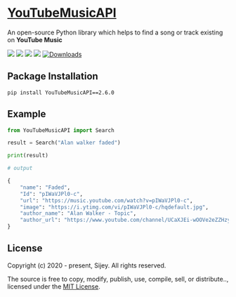 # [YouTubeMusicAPI](https://pypi.org/project/YouTubeMusicAPI/)

An open-source Python library which helps to find a song or track existing on **YouTube Music**

[![](https://img.shields.io/badge/Made_with-Golang-blue?logo=go&style=flat-square)](https://go.dev/)
[![](https://img.shields.io/badge/License-Creative_Commons-ed9321?logo=creativecommons&style=flat-square)](https://creativecommons.org/)
[![](https://img.shields.io/badge/GitHub-sijey--praveen/YouTube--Music--API-ebebeb?logo=github&style=flat-square)](https://github.com/sijey-praveen/YouTube-Music-API/)
[![](https://img.shields.io/badge/Discord-sijey%239115-5865f2?logo=discord&style=flat-square)](https://discordapp.com/users/856839376436985876)
[![Downloads](https://static.pepy.tech/personalized-badge/youtubemusicapi?period=total&units=none&left_color=black&right_color=blue&left_text=Downloads)](https://pepy.tech/project/youtubemusicapi)

## Package Installation
```
pip install YouTubeMusicAPI==2.6.0
```

## Example

```python
from YouTubeMusicAPI import Search

result = Search("Alan walker faded")

print(result)

# output

{
    "name": "Faded",
    "Id": "pIWaVJPl0-c",
    "url": "https://music.youtube.com/watch?v=pIWaVJPl0-c",
    "image": "https://i.ytimg.com/vi/pIWaVJPl0-c/hqdefault.jpg",
    "author_name": "Alan Walker - Topic",
    "author_url": "https://www.youtube.com/channel/UCaXJEi-wOOVe2eZZHzyz4mQ"
}
```

## License

Copyright (c) 2020 - present, Sijey. All rights reserved.

The source is free to copy, modify, publish, use, compile, sell, or distribute.., licensed under the [MIT License](https://mit-license.org/).
